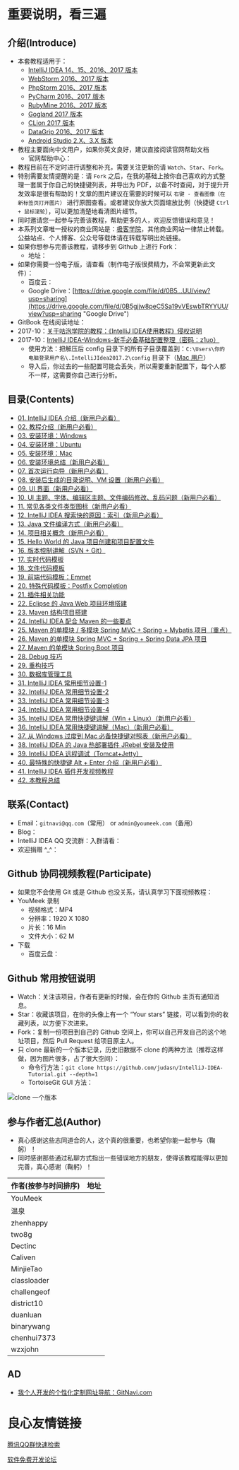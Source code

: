# 重要说明，看三遍

## 介绍(Introduce)

- 本套教程适用于：
	- [IntelliJ IDEA 14、15、2016、2017 版本](https://www.jetbrains.com/idea/)
	- [WebStorm 2016、2017 版本](https://www.jetbrains.com/webstorm)
	- [PhpStorm 2016、2017 版本](https://www.jetbrains.com/phpstorm)
	- [PyCharm 2016、2017 版本](https://www.jetbrains.com/pycharm)
	- [RubyMine 2016、2017 版本](https://www.jetbrains.com/ruby)
	- [Gogland 2017 版本](https://www.jetbrains.com/go)
	- [CLion 2017 版本](https://www.jetbrains.com/clion)
	- [DataGrip 2016、2017 版本](https://www.jetbrains.com/datagrip)
	- [Android Studio 2.X、3.X 版本](https://developer.android.com/studio/index.html?hl=zh-cn)
- 教程主要面向中文用户，如果你英文良好，建议直接阅读官网帮助文档
	- 官网帮助中心： 
- 教程目前在不定时进行调整和补充，需要关注更新的请 `Watch`、`Star`、`Fork`。
- 特别需要友情提醒的是：请 `Fork` 之后，在我的基础上按你自己喜欢的方式整理一套属于你自己的快捷键列表，并导出为 PDF，以备不时查阅，对于提升开发效率是很有帮助的！文章的图片建议在需要的时候可以 `右键 - 查看图像（在新标签页打开图片）` 进行原图查看。或者建议你放大页面缩放比例（快捷键 `Ctrl + 鼠标滚轮`），可以更加清楚地看清图片细节。
- 同时邀请您一起参与完善该教程，帮助更多的人，欢迎反馈错误和意见！
- 本系列文章唯一授权的商业网站是：[极客学院](http://www.jikexueyuan.com/)，其他商业网站一律禁止转载。公益站点、个人博客、公众号等载体请在转载写明出处链接。
- 如果你想参与完善该教程，请移步到 Github 上进行 Fork：
    - 地址： 
- 如果你需要一份电子版，请查看（制作电子版很费精力，不会常更新此文件）：
    - 百度云： 
    - Google Drive：[https://drive.google.com/file/d/0B5...UU/view?usp=sharing](https://drive.google.com/file/d/0B5gjjw8peC5Sa19vVEswbTRYYUU/view?usp=sharing "Google Drive")
- GitBook 在线阅读地址： 
- 2017-10：[关于咕泡学院的教程：《IntelliJ IDEA使用教程》侵权说明](http://www.youmeek.com/intellij-idea-tutorial-infringement/)
- 2017-10：[IntelliJ IDEA-Windows-新手必备基础配置整理（密码：z1uo）](http://pan.baidu.com/s/1nvfzKTj)
	- 使用方法：把解压后 config 目录下的所有子目录覆盖到：`C:\Users\你的电脑登录用户名\.IntelliJIdea2017.2\config` 目录下（[Mac 用户](https://github.com/judasn/IntelliJ-IDEA-Tutorial/blob/master/installation-directory-introduce.md#mac-的配置文件保存路径)）
	- 导入后，你过去的一些配置可能会丢失，所以需要重新配置下，每个人都不一样，这需要你自己进行分析。

## 目录(Contents)

- [01. IntelliJ IDEA 介绍（新用户必看）](introduce.md)
- [02. 教程介绍（新用户必看）](about-this-tutorial.md)
- [03. 安装环境：Windows](windows-install.md)
- [04. 安装环境：Ubuntu](ubuntu-install.md)
- [05. 安装环境：Mac](mac-install.md)
- [06. 安装环境总结（新用户必看）](install-summarize.md)
- [07. 首次运行向导（新用户必看）](first-run-wizard.md)
- [08. 安装后生成的目录说明、VM 设置（新用户必看）](installation-directory-introduce.md)
- [09. UI 界面（新用户必看）](interface-introduce.md)
- [10. UI 主题、字体、编辑区主题、文件编码修改、乱码问题（新用户必看）](theme-settings.md)
- [11. 常见各类文件类型图标（新用户必看）](file-symbols-introduce.md)
- [12. IntelliJ IDEA 搜索快的原因：索引（新用户必看）](IntelliJ-IDEA-cache.md)
- [13. Java 文件编译方式（新用户必看）](make-introduce.md)
- [14. 项目相关概念（新用户必看）](project-composition-introduce.md)
- [15. Hello World 的 Java 项目创建和项目配置文件](project-settings.md)
- [16. 版本控制讲解（SVN + Git）](vcs-introduce.md)
- [17. 实时代码模板](live-templates-introduce.md)
- [18. 文件代码模板](file-templates-introduce.md)
- [19. 前端代码模板：Emmet](emmet-introduce.md)
- [20. 特殊代码模板：Postfix Completion](postfix-completion-introduce.md)
- [21. 插件相关功能](plugins-settings.md)
- [22. Eclipse 的 Java Web 项目环境搭建](eclipse-java-web-project-introduce.md)
- [23. Maven 结构项目搭建](maven-project-introduce.md)
- [24. IntelliJ IDEA 配合 Maven 的一些要点](maven-skill-introduce.md)
- [25. Maven 的单模块 / 多模块 Spring MVC + Spring + Mybatis 项目（重点）](maven-java-web-project-introduce.md)
- [26. Maven 的单模块 Spring MVC + Spring + Spring Data JPA 项目](maven-java-web-project-introduce2.md)
- [27. Maven 的单模块 Spring Boot 项目](maven-java-web-project-introduce3.md)
- [28. Debug 技巧](debug-introduce.md)
- [29. 重构技巧](refactor-introduce.md)
- [30. 数据库管理工具](database-introduce.md)
- [31. IntelliJ IDEA 常用细节设置-1](settings-introduce-1.md)
- [32. IntelliJ IDEA 常用细节设置-2](settings-introduce-2.md)
- [33. IntelliJ IDEA 常用细节设置-3](settings-introduce-3.md)
- [34. IntelliJ IDEA 常用细节设置-4](settings-introduce-4.md)
- [35. IntelliJ IDEA 常用快捷键讲解（Win + Linux）（新用户必看）](keymap-introduce.md)
- [36. IntelliJ IDEA 常用快捷键讲解（Mac）（新用户必看）](keymap-mac-introduce.md)
- [37. 从 Windows 过度到 Mac 必备快捷键对照表（新用户必看）](keymap-win-mac.md)
- [38. IntelliJ IDEA 的 Java 热部署插件 JRebel 安装及使用](jrebel-setup.md)
- [39. IntelliJ IDEA 远程调试（Tomcat+Jetty）](remote-debugging.md)
- [40. 最特殊的快捷键 Alt + Enter 介绍（新用户必看）](hotkey-alt-enter-introduce.md)
- [41. IntelliJ IDEA 插件开发视频教程](plugins-develop.md)
- [42. 本教程总结](this-tutorial-the-end.md)


## 联系(Contact)

- Email：`gitnavi@qq.com`（常用） or `admin@youmeek.com`（备用）
- Blog： 
- IntelliJ IDEA QQ 交流群：入群请看： 
- 欢迎捐赠 ^_^： 


## Github 协同视频教程(Participate)

- 如果您不会使用 Git 或是 Github 也没关系，请认真学习下面视频教程：
- YouMeek 录制
    - 视频格式：MP4
    - 分辨率：1920 X 1080
    - 片长：16 Min
    - 文件大小：62 M
- 下载
    - 百度云盘： 


## Github 常用按钮说明

- Watch：关注该项目，作者有更新的时候，会在你的 Github 主页有通知消息。
- Star：收藏该项目，在你的头像上有一个 “Your stars” 链接，可以看到你的收藏列表，以方便下次进来。
- Fork：复制一份项目到自己的 Github 空间上，你可以自己开发自己的这个地址项目，然后 Pull Request 给项目原主人。 
- 只 clone 最新的一个版本记录，历史旧数据不 clone 的两种方法（推荐这样做，因为图片很多，占了很大空间）：
	- 命令行方法：`git clone https://github.com/judasn/IntelliJ-IDEA-Tutorial.git --depth=1`
	- TortoiseGit GUI 方法：

![clone 一个版本](images/clone-depth-1.jpg)


## 参与作者汇总(Author)

- 真心感谢这些志同道合的人，这个真的很重要，也希望你能一起参与（鞠躬）！
- 同时感谢那些通过私聊方式指出一些错误地方的朋友，使得该教程能得以更加完善，真心感谢（鞠躬）！


|作者(按参与时间排序)|地址|
|:---------|:---------|
|YouMeek| |
|温泉| |
|zhenhappy| |
|two8g| |
|Dectinc| |
|Caliven| |
|MinjieTao| |
|classloader| |
|challengeof| |
|district10| |
|duanluan| |
|binarywang| |
|chenhui7373| |
|wzxjohn| |

## AD

- [我个人开发的个性化定制网址导航：GitNavi.com](http://www.gitnavi.com)


 # 良心友情链接

[腾讯QQ群快速检索](http://u.720life.cn/s/8cf73f7c)

[软件免费开发论坛](http://u.720life.cn/s/bbb01dc0)